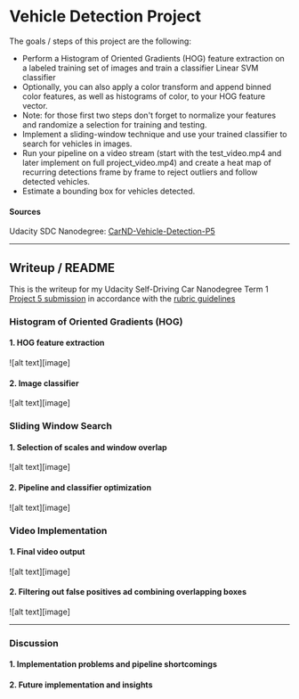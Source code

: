 # **Vehicle Detection Project**

The goals / steps of this project are the following:

* Perform a Histogram of Oriented Gradients (HOG) feature extraction on a labeled training set of images and train a classifier Linear SVM classifier
* Optionally, you can also apply a color transform and append binned color features, as well as histograms of color, to your HOG feature vector.
* Note: for those first two steps don't forget to normalize your features and randomize a selection for training and testing.
* Implement a sliding-window technique and use your trained classifier to search for vehicles in images.
* Run your pipeline on a video stream (start with the test_video.mp4 and later implement on full project_video.mp4) and create a heat map of recurring detections frame by frame to reject outliers and follow detected vehicles.
* Estimate a bounding box for vehicles detected.

[//]: # (Image References)

[image1]: ./output_images/???.png "[title]"
[image2]: ./output_images/???.png "[title]"

#### Sources 
Udacity SDC Nanodegree: [CarND-Vehicle-Detection-P5](https://github.com/udacity/CarND-Vehicle-Detection)


---

## Writeup / README

This is the writeup for my Udacity Self-Driving Car Nanodegree Term 1 [Project 5 submission]() in accordance with the [rubric guidelines](https://review.udacity.com/#!/rubrics/513/view)


### Histogram of Oriented Gradients (HOG)

#### 1. HOG feature extraction

![alt text][image]

#### 2. Image classifier

![alt text][image]


### Sliding Window Search

#### 1. Selection of scales and window overlap

![alt text][image]

#### 2. Pipeline and classifier optimization

![alt text][image]


### Video Implementation

#### 1. Final video output

![alt text][image]

#### 2. Filtering out false positives ad combining overlapping boxes

![alt text][image]


---

### Discussion

#### 1. Implementation problems and pipeline shortcomings


#### 2. Future implementation and insights

